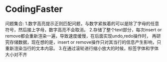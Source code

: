# CodingFaster
问题集合:
1.数字高亮提示正则匹配问题，与数字紧挨着的可以是除了字母的任意符号，然后接上字母，数字高亮不会取消。
2.存储了整个text部分，每次insert or remove都会重新渲染一遍，导致速度缓慢，在后面实现undo,redo操作时，
再研究存储数据，现在想的是，insert or remove操作只对其当行的信息产生影响，只重新渲染当行的文本内容。
3.在通过滚轮进行缩小放大的时候，标签字体和字体大小对不齐
